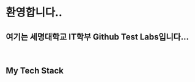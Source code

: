 ### <h1>환영합니다..</h1>

<h2>여기는 세명대학교 IT학부 Github Test Labs입니다...</h2>

<p>
  
</p>

<br />
<h2> My Tech Stack</h2>
